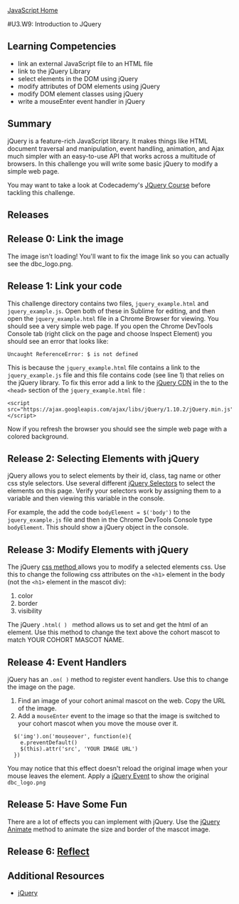 [JavaScript Home](../)

#U3.W9: Introduction to JQuery

## Learning Competencies
- link an external JavaScript file to an HTML file
- link to the jQuery Library
- select elements in the DOM using jQuery
- modify attributes of DOM elements using jQuery
- modify DOM element classes using jQuery
- write a mouseEnter event handler in jQuery

## Summary
jQuery is a feature-rich JavaScript library. It makes things like HTML document traversal and manipulation, event handling, animation, and Ajax much simpler with an easy-to-use API that works across a multitude of browsers. In this challenge you will write some basic jQuery to modify a simple web page.

You may want to take a look at Codecademy's [JQuery Course](http://www.codecademy.com/en/tracks/jQuery) before tackling this challenge.

## Releases

## Release 0: Link the image
The image isn't loading! You'll want to fix the image link so you can actually see the dbc_logo.png.

## Release 1: Link your code
This challenge directory contains two files, `jquery_example.html` and `jquery_example.js`. Open both of these in Sublime for editing, and then open the `jquery_example.html` file in a Chrome Browser for viewing. You should see a very simple web page. If you open the Chrome DevTools Console tab (right click on the page and choose Inspect Element) you should see an error that looks like:

```
Uncaught ReferenceError: $ is not defined
```

This is because the `jquery_example.html` file contains a link to the `jquery_example.js` file and this file contains code (see line 1) that relies on the jQuery library. To fix this error add a link to the [jQuery CDN](https://developers.google.com/speed/libraries/devguide#jQuery) in the to the `<head>` section of the `jquery_example.html` file :

```
<script src="https://ajax.googleapis.com/ajax/libs/jQuery/1.10.2/jQuery.min.js"></script>

```
Now if you refresh the browser you should see the simple web page with a colored background.

## Release 2: Selecting Elements with jQuery
jQuery allows you to select elements by their id, class, tag name or other css style selectors. Use several different [jQuery Selectors](http://api.jQuery.com/category/selectors/) to select the elements on this page. Verify your selectors work by assigning them to a variable and then viewing this variable in the console.

For example, the add the code `bodyElement = $('body')` to the `jquery_example.js` file and then in the Chrome DevTools Console type `bodyElement`. This should show a jQuery object in the console.

## Release 3: Modify Elements with jQuery
The jQuery [css method ]( http://api.jQuery.com/css/) allows you to modify a selected elements css. Use this to change the following css attributes on the `<h1>` element in the body (not the `<h1>` element in the mascot div):

1. color
2. border
3. visibility

The jQuery `.html( ) ` method allows us to set and get the html of an element. Use this method to change the text above the cohort mascot to match YOUR COHORT MASCOT NAME.

## Release 4: Event Handlers
jQuery has an `.on( )` method to register event handlers. Use this to change the image on the page.

1. Find an image of your cohort animal mascot on the web. Copy the URL of the image.
2. Add a `mouseEnter` event to the image so that the image is switched to your cohort mascot when you move the mouse over it.

```
  $('img').on('mouseover', function(e){
    e.preventDefault()
    $(this).attr('src', 'YOUR IMAGE URL')
  })
```

You may notice that this effect doesn't reload the original image when your mouse leaves the element. Apply a [jQuery Event](http://api.jQuery.com/category/events/) to show the original `dbc_logo.png`

## Release 5: Have Some Fun
There are a lot of effects you can implement with jQuery. Use the [jQuery Animate](http://api.jQuery.com/animate/) method to animate the size and border of the mascot image.

## Release 6: [Reflect](https://github.com/Devbootcamp/phase-0-handbook/blob/master/coding-references/reflection-guidelines.md)

## Additional Resources
* [jQuery](http://jQuery.com/ )

